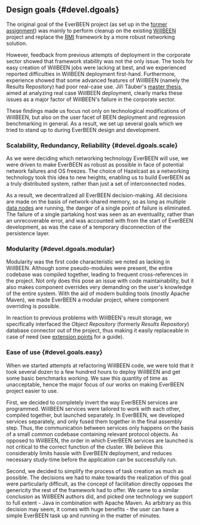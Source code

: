 ## Design goals {#devel.dgoals}
The original goal of the EverBEEN project (as set up in the [former assignment](http://ksvi.mff.cuni.cz/~holan/SWP/zadani/ebeen.txt)) was mainly to perform cleanup on the existing [WillBEEN](http://been.ow2.org/) project and replace the [RMI](http://docs.oracle.com/javase/7/docs/technotes/guides/rmi/index.html) framework by a more robust networking solution.

However, feedback from previous attempts of deployment in the corporate sector showed that framework stability was not the only issue. The tools for easy creation of WillBEEN jobs were lacking at best, and we experienced reported difficulties in WillBEEN deployment first-hand. Furthermore, experience showed that some advanced features of WillBEEN (namely the Results Repository) had poor real-case use. Jiří Täuber's [master thesis](https://is.cuni.cz/webapps/zzp/detail/78663/4417375), aimed at analyzing real case WillBEEN deployment, clearly marks these issues as a major factor of WillBEEN's failure in the corporate sector.

These findings made us focus not only on technological modifications of WillBEEN, but also on the user facet of BEEN deployment and regression benchmarking in general. As a result, we set up several goals which we tried to stand up to during EverBEEN design and development.

### Scalability, Redundancy, Reliability {#devel.dgoals.scale}

As we were deciding which networking technology EverBEEN will use, we were driven to make EverBEEN as robust as possible in face of potential network failures and OS freezes. The choice of Hazelcast as a networking technology took this idea to new heights, enabling us to build EverBEEN as a truly distributed system, rather than just a set of interconnected nodes.

<!-- TODO check link addr -->
As a result, we decentralized all EverBEEN decision-making. All decisions are made on the basis of network-shared memory, so as long as multiple [data nodes](#user.concepts.nodes) are running, the danger of a single point of failure is eliminated. The failure of a single partaking host was seen as an eventuality, rather than an unrecoverable error, and was accounted with from the start of EverBEEN development, as was the case of a temporary disconnection of the persistence layer.

### Modularity {#devel.dgoals.modular}

Modularity was the first code characteristic we noted as lacking in WillBEEN. Although some pseudo-modules were present, the entire codebase was compiled together, leading to frequent cross-references in the project. Not only does this pose an issue with code maintainability, but it also makes component overrides very demanding on the user's knowledge of the entire system. With the aid of modern building tools (mostly Apache Maven), we made EverBEEN a modular project, where component overriding is possible.

In reaction to previous problems with WillBEEN's result storage, we specifically interfaced the *Object Repository* (formerly *Results Repository*) database connector out of the project, thus making it easily replaceable in case of need (see [extension points](#user.extension) for a guide).

### Ease of use {#devel.goals.easy}

When we started attempts at refactoring WillBEEN code, we were told that it took several dozen to a few hundred hours to deploy WillBEEN and get some basic benchmarks working. We saw this quantity of time as unacceptable, hence the major focus of our works on making EverBEEN project easier to use.

First, we decided to completely invert the way EverBEEN services are programmed. WillBEEN services were tailored to work with each other, compiled together, but launched separately. In EverBEEN, we developed services separately, and only fused them together in the final assembly step. Thus, the communication between services only happens on the basis of a small common codebase containing relevant protocol objects. As opposed to WillBEEN, the order in which EverBEEN services are launched is not critical to the correct function of the cluster. We believe this considerably limits hassle with EverBEEN deployment, and reduces necessary study-time before the application can be successfully run.

Second, we decided to simplify the process of task creation as much as possible. The decisions we had to make towards the realization of this goal were particularly difficult, as the concept of facilitation directly opposes the genericity the rest of the framework had to offer. We came to a similar conclusion as WillBEEN authors did, and picked one technology we support to full extent - Java in combination with Apache Maven. As arbitrary as this decision may seem, it comes with huge benefits - the user can have a simple EverBEEN task up and running in the matter of minutes.

